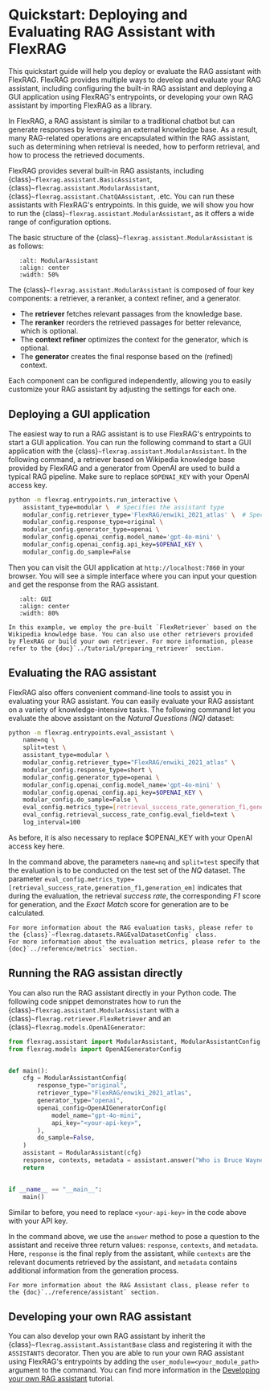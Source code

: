 # Quickstart: Deploying and Evaluating RAG Assistant with FlexRAG
This quickstart guide will help you deploy or evaluate the RAG assistant with FlexRAG. FlexRAG provides multiple ways to develop and evaluate your RAG assistant, including configuring the built-in RAG assistant and deploying a GUI application using FlexRAG's entrypoints, or developing your own RAG assistant by importing FlexRAG as a library.

In FlexRAG, a RAG assistant is similar to a traditional chatbot but can generate responses by leveraging an external knowledge base. As a result, many RAG-related operations are encapsulated within the RAG assistant, such as determining when retrieval is needed, how to perform retrieval, and how to process the retrieved documents.

FlexRAG provides several built-in RAG assistants, including {class}`~flexrag.assistant.BasicAssistant`, {class}`~flexrag.assistant.ModularAssistant`, {class}`~flexrag.assistant.ChatQAAssistant`, .etc. You can run these assistants with FlexRAG's entrypoints. In this guide, we will show you how to run the {class}`~flexrag.assistant.ModularAssistant`, as it offers a wide range of configuration options.

The basic structure of the {class}`~flexrag.assistant.ModularAssistant` is as follows:

```{image} ../../../assets/ModularAssistant.png
   :alt: ModularAssistant
   :align: center
   :width: 50%
```

The {class}`~flexrag.assistant.ModularAssistant` is composed of four key components: a retriever, a reranker, a context refiner, and a generator.
- The **retriever** fetches relevant passages from the knowledge base.
- The **reranker** reorders the retrieved passages for better relevance, which is optional.
- The **context refiner** optimizes the context for the generator, which is optional.
- The **generator** creates the final response based on the (refined) context.

Each component can be configured independently, allowing you to easily customize your RAG assistant by adjusting the settings for each one.

## Deploying a GUI application
The easiest way to run a RAG assistant is to use FlexRAG's entrypoints to start a GUI application. You can run the following command to start a GUI application with the {class}`~flexrag.assistant.ModularAssistant`. In the following command, a retriever based on Wikipedia knowledge base provided by FlexRAG and a generator from OpenAI are used to build a typical RAG pipeline. Make sure to replace `$OPENAI_KEY` with your OpenAI access key.

```bash
python -m flexrag.entrypoints.run_interactive \
    assistant_type=modular \  # Specifies the assistant type
    modular_config.retriever_type='FlexRAG/enwiki_2021_atlas' \  # Specifies the retriever
    modular_config.response_type=original \
    modular_config.generator_type=openai \
    modular_config.openai_config.model_name='gpt-4o-mini' \
    modular_config.openai_config.api_key=$OPENAI_KEY \
    modular_config.do_sample=False
```

Then you can visit the GUI application at `http://localhost:7860` in your browser. You will see a simple interface where you can input your question and get the response from the RAG assistant.

```{image} ../../../assets/gui_static.png
   :alt: GUI
   :align: center
   :width: 80%
```

```{note}
In this example, we employ the pre-built `FlexRetriever` based on the Wikipedia knowledge base. You can also use other retrievers provided by FlexRAG or build your own retriever. For more information, please refer to the {doc}`../tutorial/preparing_retriever` section.
```

## Evaluating the RAG assistant
FlexRAG also offers convenient command-line tools to assist you in evaluating your RAG assistant. You can easily evaluate your RAG assistant on a variety of knowledge-intensive tasks. The following command let you evaluate the above assistant on the *Natural Questions (NQ)* dataset:
```bash
python -m flexrag.entrypoints.eval_assistant \
    name=nq \
    split=test \
    assistant_type=modular \
    modular_config.retriever_type="FlexRAG/enwiki_2021_atlas" \
    modular_config.response_type=short \
    modular_config.generator_type=openai \
    modular_config.openai_config.model_name='gpt-4o-mini' \
    modular_config.openai_config.api_key=$OPENAI_KEY \
    modular_config.do_sample=False \
    eval_config.metrics_type=[retrieval_success_rate,generation_f1,generation_em] \
    eval_config.retrieval_success_rate_config.eval_field=text \
    log_interval=100
```

As before, it is also necessary to replace $OPENAI_KEY with your OpenAI access key here.

In the command above, the parameters `name=nq` and `split=test` specify that the evaluation is to be conducted on the test set of the *NQ* dataset. The parameter `eval_config.metrics_type=[retrieval_success_rate,generation_f1,generation_em]` indicates that during the evaluation, the retrieval *success rate*, the corresponding *F1* score for generation, and the *Exact Match* score for generation are to be calculated.

```{note}
For more information about the RAG evaluation tasks, please refer to the {class}`~flexrag.datasets.RAGEvalDatasetConfig` class.
For more information about the evaluation metrics, please refer to the {doc}`../reference/metrics` section.
```

## Running the RAG assistan directly
You can also run the RAG assistant directly in your Python code. The following code snippet demonstrates how to run the {class}`~flexrag.assistant.ModularAssistant` with a {class}`~flexrag.retriever.FlexRetriever` and an {class}`~flexrag.models.OpenAIGenerator`:

```python
from flexrag.assistant import ModularAssistant, ModularAssistantConfig
from flexrag.models import OpenAIGeneratorConfig


def main():
    cfg = ModularAssistantConfig(
        response_type="original",
        retriever_type="FlexRAG/enwiki_2021_atlas",
        generator_type="openai",
        openai_config=OpenAIGeneratorConfig(
            model_name="gpt-4o-mini",
            api_key="<your-api-key>",
        ),
        do_sample=False,
    )
    assistant = ModularAssistant(cfg)
    response, contexts, metadata = assistant.answer("Who is Bruce Wayne?")
    return


if __name__ == "__main__":
    main()
```

Similar to before, you need to replace `<your-api-key>` in the code above with your API key.

In the command above, we use the `answer` method to pose a question to the assistant and receive three return values: `response`, `contexts`, and `metadata`. Here, `response` is the final reply from the assistant, while `contexts` are the relevant documents retrieved by the assistant, and `metadata` contains additional information from the generation process.

```{note}
For more information about the RAG Assistant class, please refer to the {doc}`../reference/assistant` section.
```

## Developing your own RAG assistant
You can also develop your own RAG assistant by inherit the {class}`~flexrag.assistant.AssistantBase` class and registering it with the `ASSISTANTS` decorator. Then you are able to run your own RAG assistant using FlexRAG's entrypoints by adding the `user_module=<your_module_path>` argument to the command.
You can find more information in the [Developing your own RAG assistant](../tutorial/building_assistant.md) tutorial.
